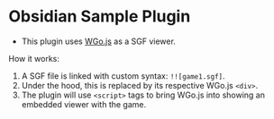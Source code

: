 # Obsidian Sample Plugin

- This plugin uses [WGo.js](https://github.com/waltheri/wgo.js#board) as a SGF viewer.

How it works:

1. A SGF file is linked with custom syntax: `!![game1.sgf]`.
2. Under the hood, this is replaced by its respective WGo.js `<div>`.
3. The plugin will use `<script>` tags to bring WGo.js into showing an embedded viewer with the game.
